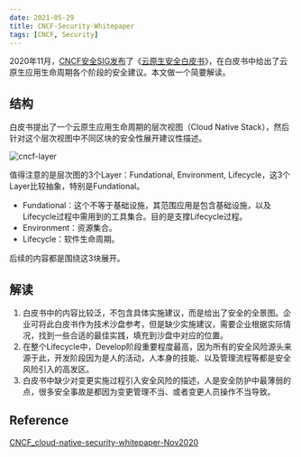 ```yaml
---
date: 2021-05-29
title: CNCF-Security-Whitepaper
tags: [CNCF, Security]
---
```


2020年11月，[CNCF安全SIG发布](https://www.cncf.io/blog/2020/11/18/announcing-the-cloud-native-security-white-paper/)了《[云原生安全白皮书](https://github.com/cncf/tag-security/blob/main/security-whitepaper/CNCF_cloud-native-security-whitepaper-Nov2020.pdf)》，在白皮书中给出了云原生应用生命周期各个阶段的安全建议。本文做一个简要解读。

## 结构

白皮书提出了一个云原生应用生命周期的层次视图（Cloud Native Stack），然后针对这个层次视图中不同区块的安全性展开建议性描述。

![cncf-layer](/images/cncf-security-wp-layer.png)

值得注意的是层次图的3个Layer：Fundational, Environment, Lifecycle，这3个Layer比较抽象，特别是Fundational。

- Fundational：这个不等于基础设施，其范围应用是包含基础设施，以及Lifecycle过程中需用到的工具集合。目的是支撑Lifecycle过程。
- Environment：资源集合。
- Lifecycle：软件生命周期。

后续的内容都是围绕这3块展开。

## 解读

1. 白皮书中的内容比较泛，不包含具体实施建议，而是给出了安全的全景图。企业可将此白皮书作为技术沙盘参考，但是缺少实施建议，需要企业根据实际情况，找到一些合适的最佳实践，填充到沙盘中对应的位置。
2. 在整个Lifecycle中，Develop阶段重要程度最高，因为所有的安全风险源头来源于此，开发阶段因为是人的活动，人本身的技能、以及管理流程等都是安全风险引入的高发区。
3. 白皮书中缺少对变更实施过程引入安全风险的描述，人是安全防护中最薄弱的点，很多安全事故是都因为变更管理不当、或者变更人员操作不当导致。

## Reference

[CNCF_cloud-native-security-whitepaper-Nov2020](https://github.com/cncf/tag-security/blob/main/security-whitepaper/CNCF_cloud-native-security-whitepaper-Nov2020.pdf)
